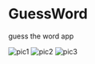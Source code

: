 # GuessWord
guess the word app


![pic1](https://user-images.githubusercontent.com/30973696/89489611-7b06aa00-d7dd-11ea-94ae-f3cd64584c9e.png) 
![pic2](https://user-images.githubusercontent.com/30973696/89489619-7cd06d80-d7dd-11ea-8ce8-3b1a2d71f8ee.png) 
![pic3](https://user-images.githubusercontent.com/30973696/89489606-79d57d00-d7dd-11ea-8f13-1c2bc2391b58.png)


